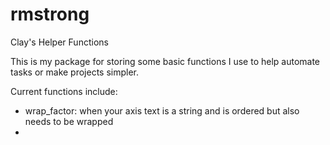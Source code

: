 # rmstrong
Clay's Helper Functions

This is my package for storing some basic functions I use to help automate tasks or make projects simpler.


Current functions include:

* wrap_factor: when your axis text is a string and is ordered but also needs to be wrapped
* 
